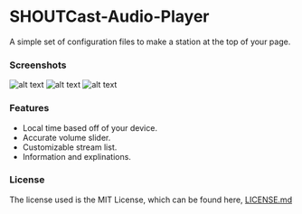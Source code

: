 # SHOUTCast-Audio-Player
A simple set of configuration files to make a station at the top of your page.


### Screenshots
![alt text](http://i.imgur.com/6JCFq0y.png "demo.html")
![alt text](http://i.imgur.com/mpBaOU6.png "buildradio.js code")
![alt text](http://i.imgur.com/9nHdorO.png "demo.html code")

### Features
* Local time based off of your device.
* Accurate volume slider.
* Customizable stream list.
* Information and explinations.

### License
The license used is the MIT License, which can be found here, [LICENSE.md](https://github.com/jbcjr3/SHOUTCast-Audio-Player/blob/master/LICENSE)
